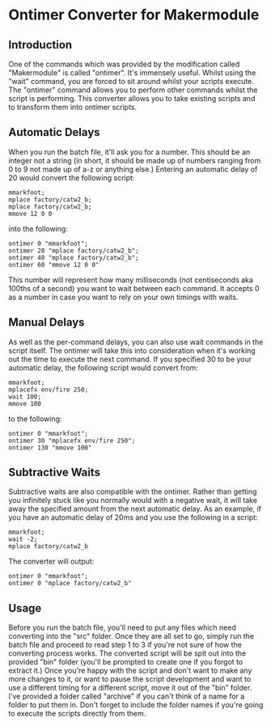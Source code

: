 # Ontimer Converter for Makermodule

## Introduction
One of the commands which was provided by the modification called "Makermodule" is called "ontimer". It's immensely useful. Whilst using the "wait" command, you are forced to sit around whilst your scripts execute.
The "ontimer" command allows you to perform other commands whilst the script is performing. This converter allows you to take existing scripts and to transform them into ontimer scripts.

## Automatic Delays

When you run the batch file, it'll ask you for a number. This should be an integer not a string (in short, it should be made up of numbers ranging from 0 to 9 not made up of a-z or anything else.)
Entering an automatic delay of 20 would convert the following script:

```
mmarkfoot;
mplace factory/catw2_b;
mplace factory/catw2_b;
mmove 12 0 0
```

into the following:

```
ontimer 0 "mmarkfoot";
ontimer 20 "mplace factory/catw2_b";
ontimer 40 "mplace factory/catw2_b";
ontimer 60 "mmove 12 0 0"
```

This number will represent how many milliseconds (not centiseconds aka 100ths of a second) you want to wait between each command. It accepts 0 as a number in case you want to rely on your own timings with waits.

## Manual Delays

As well as the per-command delays, you can also use wait commands in the script itself. The ontimer will take this into consideration when it's working out the time to execute the next command.
If you specified 30 to be your automatic delay, the following script would convert from:

```
mmarkfoot;
mplacefx env/fire 250;
wait 100;
mmove 100
```

to the following:

```
ontimer 0 "mmarkfoot";
ontimer 30 "mplacefx env/fire 250";
ontimer 130 "mmove 100"
```

## Subtractive Waits

Subtractive waits are also compatible with the ontimer. Rather than getting you infinitely stuck like you normally would with a negative wait, it will take away the specified amount from the next automatic delay.
As an example, if you have an automatic delay of 20ms and you use the following in a script:

```
mmarkfoot;
wait -2;
mplace factory/catw2_b
```

The converter will output:

```
ontimer 0 "mmarkfoot";
ontimer 0 "mplace factory/catw2_b"
```

## Usage

Before you run the batch file, you'll need to put any files which need converting into the "src" folder.
Once they are all set to go, simply run the batch file and proceed to read step 1 to 3 if you're not sure of how the converting process works.
The converted script will be spit out into the provided "bin" folder (you'll be prompted to create one if you forgot to extract it.)
Once you're happy with the script and don't want to make any more changes to it, or want to pause the script development and want to use a different timing for a different script, move it out of the "bin" folder.
I've provided a folder called "archive" if you can't think of a name for a folder to put them in.
Don't forget to include the folder names if you're going to execute the scripts directly from them.
